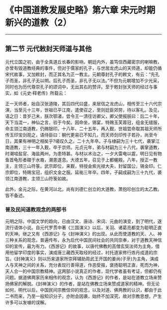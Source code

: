 # 《中国道教发展史略》第六章 宋元时期新兴的道教（2）

------

## 第二节 元代敕封天师道与其他

元代立国之初，由于全真道丘长春的影响，朝廷内外，虽笃信西藏密宗的喇嘛教，亦曾有毁道教经典的事件，但对于儒家的孔子，与世居龙虎山的天师道，却能仍循宋代故事，又加敕封，而正其名为正一教主。元朝尊封孔子的敕文，有云：“先孔子而圣，非孔子无以明。后孔子而圣，非孔子无以法。”不但为元朝增加不少光采，同时也为历代尊崇孔子的颂词中，无出其右的赞评。至于敕封张天师的经过与事实，如《元史·释老传》所载云：

正一天师者，始自汉张道陵，其后四代曰盛，来居信之龙虎山，相传至三十六代宗演，当至元十三年，世祖已平江南，遣使召之，至则廷臣郊劳，待以客礼。及见，语之日：昔岁己未，朕次鄂渚，尝令王一清往访卿父，卿父使报朕曰：后二十年，天下当混一，神仙之言，验于今矣。因命坐，锡宴，特赐玉芙蓉冠，组金无缝服，命主领江南道教，仍赐银印。十八年、二十五年，再入觐，世祖尝命取其祖天师所传玉印宝剑观之，语侍臣曰：朝代更易已不知几，而天师剑印传子若孙，尚至今日，其果有神明之相矣乎?嗟叹久之。二十九年卒。子与棣嗣为三十七代，袭掌江南道教，三十一年入觐，卒于京师。元贞元年，弟与材嗣为三十八代，袭掌道教，时潮啮盐官、海盐两州，为患特甚。与材以术治之，一夕大雷电以震，明日见有物鱼首龟形者磔于水裔，潮患遂息。大德五年，召见于上都幄殿。八年，授正一教主，主领三山符箓。武宗即位，来觐，特授金紫光禄大夫，封留国公，锡金印。仁宗即位，特赐宝冠，组织文金之服。延祐三年卒。四年，子嗣成嗣为三十九代，袭领江南道教，主领三山符箓如故。

此外，金元之际，在黄河以北，尚有刘德仁创立的大道教，萧抱珍创立的太乙教。皆不备述。

### 普及民间道教观念的两部书

元明之际，中国文学的趋向，已由汉文、唐诗、宋词、元曲的演变，到了明代，遂流行语体小说。自元代罗贯中著《三国演义》以后，关羽、诸葛亮都变为聪明正直的天神。继之又有《西游记》与《封神演义》的出现。从此而使道教的天、人、神三种关系的观念，普遍传布，永为后代中国民间社会的共同崇奉，对于道教天神信仰的宣传，最为有力。《西游记》的故事，以唐代佛教的高僧玄奘法师为主角，借用他留学印度的事实，演成唐三藏西天取经的经过，衬托道家修行炼丹成道的宗旨。《封神演义》则以历来道家所崇拜辅助周武王开国的姜尚(子牙)为主角，演成人与天神之间的关系，充分表现行善得道，作恶受报，褒扬聪明正直，死而为神，天人合一的中国宗教精神。这两部小说真正的作者，现代学者虽有考证，但都仍有问题。据道佛两家历来相传的观念，认为《西游记》的作者，是站在道教立场来赞扬佛家的解脱。《封神演义》的作者，是站在佛教立场来赞成道家的精神。但无论如何，明代以后，中国民间宗教信仰的观念，以及对道、佛两教的认识，都由于此二书而来，乃至一般知识分子，亦附会因袭，始终不加深究，故对宗教思想，产生许多可以发噱的误解。

